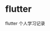 <!--
 * @description: 
 * @Author: zhangkai
 * @Date: 2020-07-29 14:25:25
 * @LastEditors: zhangkai
 * @LastEditTime: 2020-07-29 14:27:05
--> 
# flutter
flutter 个人学习记录
